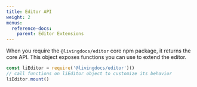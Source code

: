```yaml
---
title: Editor API
weight: 2
menus:
  reference-docs:
    parent: Editor Extensions
---
```


When you require the `@livingdocs/editor` core npm package, it returns the core API.
This object exposes functions you can use to extend the editor.

```js
const liEditor = require('@livingdocs/editor')()
// call functions on liEditor object to customize its behavior
liEditor.mount()
```
